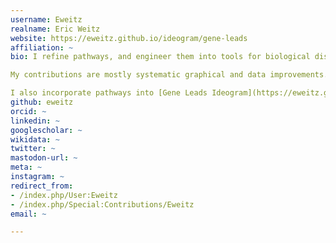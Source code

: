 ```yaml
---
username: Eweitz
realname: Eric Weitz
website: https://eweitz.github.io/ideogram/gene-leads
affiliation: ~
bio: I refine pathways, and engineer them into tools for biological discovery.

My contributions are mostly systematic graphical and data improvements.  Lately, I have created a number of new pathways, sourced directly from literature, [PFOCR](https://pfocr.wikipathways.org/), and other pathway databases.  The [quick and open](https://www.wikipathways.org/contribute.html) nature of WikiPathways is delightful.

I also incorporate pathways into [Gene Leads Ideogram](https://eweitz.github.io/ideogram/gene-leads), a reuseable web component I've been developing to enrich gene search.
github: eweitz
orcid: ~
linkedin: ~
googlescholar: ~
wikidata: ~
twitter: ~
mastodon-url: ~
meta: ~
instagram: ~
redirect_from:
- /index.php/User:Eweitz
- /index.php/Special:Contributions/Eweitz
email: ~

---
```

